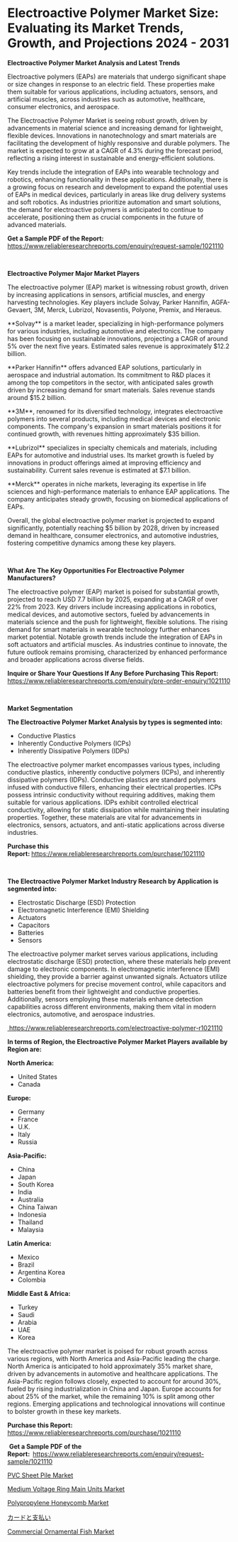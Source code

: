 <p><h1>Electroactive Polymer Market Size: Evaluating its Market Trends, Growth, and Projections 2024 - 2031</h1></p><p><strong>Electroactive Polymer Market Analysis and Latest Trends</strong></p>
<p><p>Electroactive polymers (EAPs) are materials that undergo significant shape or size changes in response to an electric field. These properties make them suitable for various applications, including actuators, sensors, and artificial muscles, across industries such as automotive, healthcare, consumer electronics, and aerospace.</p><p>The Electroactive Polymer Market is seeing robust growth, driven by advancements in material science and increasing demand for lightweight, flexible devices. Innovations in nanotechnology and smart materials are facilitating the development of highly responsive and durable polymers. The market is expected to grow at a CAGR of 4.3% during the forecast period, reflecting a rising interest in sustainable and energy-efficient solutions.</p><p>Key trends include the integration of EAPs into wearable technology and robotics, enhancing functionality in these applications. Additionally, there is a growing focus on research and development to expand the potential uses of EAPs in medical devices, particularly in areas like drug delivery systems and soft robotics. As industries prioritize automation and smart solutions, the demand for electroactive polymers is anticipated to continue to accelerate, positioning them as crucial components in the future of advanced materials.</p></p>
<p><strong>Get a Sample PDF of the Report:&nbsp;</strong> <a href="https://www.reliableresearchreports.com/enquiry/request-sample/1021110">https://www.reliableresearchreports.com/enquiry/request-sample/1021110</a></p>
<p>&nbsp;</p>
<p><strong>Electroactive Polymer Major Market Players</strong></p>
<p><p>The electroactive polymer (EAP) market is witnessing robust growth, driven by increasing applications in sensors, artificial muscles, and energy harvesting technologies. Key players include Solvay, Parker Hannifin, AGFA-Gevaert, 3M, Merck, Lubrizol, Novasentis, Polyone, Premix, and Heraeus.</p><p>**Solvay** is a market leader, specializing in high-performance polymers for various industries, including automotive and electronics. The company has been focusing on sustainable innovations, projecting a CAGR of around 5% over the next five years. Estimated sales revenue is approximately $12.2 billion.</p><p>**Parker Hannifin** offers advanced EAP solutions, particularly in aerospace and industrial automation. Its commitment to R&D places it among the top competitors in the sector, with anticipated sales growth driven by increasing demand for smart materials. Sales revenue stands around $15.2 billion.</p><p>**3M**, renowned for its diversified technology, integrates electroactive polymers into several products, including medical devices and electronic components. The company's expansion in smart materials positions it for continued growth, with revenues hitting approximately $35 billion.</p><p>**Lubrizol** specializes in specialty chemicals and materials, including EAPs for automotive and industrial uses. Its market growth is fueled by innovations in product offerings aimed at improving efficiency and sustainability. Current sales revenue is estimated at $7.1 billion.</p><p>**Merck** operates in niche markets, leveraging its expertise in life sciences and high-performance materials to enhance EAP applications. The company anticipates steady growth, focusing on biomedical applications of EAPs.</p><p>Overall, the global electroactive polymer market is projected to expand significantly, potentially reaching $5 billion by 2028, driven by increased demand in healthcare, consumer electronics, and automotive industries, fostering competitive dynamics among these key players.</p></p>
<p>&nbsp;</p>
<p><strong>What Are The Key Opportunities For Electroactive Polymer Manufacturers?</strong></p>
<p><p>The electroactive polymer (EAP) market is poised for substantial growth, projected to reach USD 7.7 billion by 2025, expanding at a CAGR of over 22% from 2023. Key drivers include increasing applications in robotics, medical devices, and automotive sectors, fueled by advancements in materials science and the push for lightweight, flexible solutions. The rising demand for smart materials in wearable technology further enhances market potential. Notable growth trends include the integration of EAPs in soft actuators and artificial muscles. As industries continue to innovate, the future outlook remains promising, characterized by enhanced performance and broader applications across diverse fields.</p></p>
<p><strong>Inquire or Share Your Questions If Any Before Purchasing This Report:</strong> <a href="https://www.reliableresearchreports.com/enquiry/pre-order-enquiry/1021110">https://www.reliableresearchreports.com/enquiry/pre-order-enquiry/1021110</a></p>
<p>&nbsp;</p>
<p><strong>Market Segmentation</strong></p>
<p><strong>The Electroactive Polymer Market Analysis by types is segmented into:</strong></p>
<p><ul><li>Conductive Plastics</li><li>Inherently Conductive Polymers (ICPs)</li><li>Inherently Dissipative Polymers (IDPs)</li></ul></p>
<p><p>The electroactive polymer market encompasses various types, including conductive plastics, inherently conductive polymers (ICPs), and inherently dissipative polymers (IDPs). Conductive plastics are standard polymers infused with conductive fillers, enhancing their electrical properties. ICPs possess intrinsic conductivity without requiring additives, making them suitable for various applications. IDPs exhibit controlled electrical conductivity, allowing for static dissipation while maintaining their insulating properties. Together, these materials are vital for advancements in electronics, sensors, actuators, and anti-static applications across diverse industries.</p></p>
<p><strong>Purchase this Report:&nbsp;</strong><a href="https://www.reliableresearchreports.com/purchase/1021110">https://www.reliableresearchreports.com/purchase/1021110</a></p>
<p>&nbsp;</p>
<p><strong>The Electroactive Polymer Market Industry Research by Application is segmented into:</strong></p>
<p><ul><li>Electrostatic Discharge (ESD) Protection</li><li>Electromagnetic Interference (EMI) Shielding</li><li>Actuators</li><li>Capacitors</li><li>Batteries</li><li>Sensors</li></ul></p>
<p><p>The electroactive polymer market serves various applications, including electrostatic discharge (ESD) protection, where these materials help prevent damage to electronic components. In electromagnetic interference (EMI) shielding, they provide a barrier against unwanted signals. Actuators utilize electroactive polymers for precise movement control, while capacitors and batteries benefit from their lightweight and conductive properties. Additionally, sensors employing these materials enhance detection capabilities across different environments, making them vital in modern electronics, automotive, and aerospace industries.</p></p>
<p><a href="https://www.reliableresearchreports.com/electroactive-polymer-r1021110">&nbsp;https://www.reliableresearchreports.com/electroactive-polymer-r1021110</a></p>
<p><strong>In terms of Region, the Electroactive Polymer Market Players available by Region are:</strong></p>
<p>
    <p> <strong> North America: </strong>
        <ul>
            <li>United States</li>
            <li>Canada</li>
        </ul>
        </p> 
    <p> <strong> Europe: </strong>
        <ul>
            <li>Germany</li>
            <li>France</li>
            <li>U.K.</li>
            <li>Italy</li>
            <li>Russia</li>
        </ul>
        </p> 
    <p> <strong> Asia-Pacific: </strong>
        <ul>
            <li>China</li>
            <li>Japan</li>
            <li>South Korea</li>
            <li>India</li>
            <li>Australia</li>
            <li>China Taiwan</li>
            <li>Indonesia</li>
            <li>Thailand</li>
            <li>Malaysia</li>
        </ul>
        </p> 
    <p> <strong> Latin America: </strong>
        <ul>
            <li>Mexico</li>
            <li>Brazil</li>
            <li>Argentina Korea</li>
            <li>Colombia</li>
        </ul>
        </p> 
    <p> <strong> Middle East & Africa: </strong>
        <ul>
            <li>Turkey</li>
            <li>Saudi</li>
            <li>Arabia</li>
            <li>UAE</li>
            <li>Korea</li>
        </ul>
    </p>
    </p>
<p><p>The electroactive polymer market is poised for robust growth across various regions, with North America and Asia-Pacific leading the charge. North America is anticipated to hold approximately 35% market share, driven by advancements in automotive and healthcare applications. The Asia-Pacific region follows closely, expected to account for around 30%, fueled by rising industrialization in China and Japan. Europe accounts for about 25% of the market, while the remaining 10% is split among other regions. Emerging applications and technological innovations will continue to bolster growth in these key markets.</p></p>
<p><strong>Purchase this Report: </strong><a href="https://www.reliableresearchreports.com/purchase/1021110">https://www.reliableresearchreports.com/purchase/1021110</a></p>
<p>&nbsp;<strong>Get a Sample PDF of the Report:&nbsp;&nbsp;</strong><a href="https://www.reliableresearchreports.com/enquiry/request-sample/1021110">https://www.reliableresearchreports.com/enquiry/request-sample/1021110</a></p>
<p><strong></strong></p>
<p><p><a href="https://issuu.com/reportprime-2/docs/pvc-sheet-pile-market-size-2030.ppt_24fb8a82c165e8">PVC Sheet Pile Market</a></p><p><a href="https://github.com/rahu1506/Market-Research-Report-List-6/blob/main/medium-voltage-ring-main-units-market.md">Medium Voltage Ring Main Units Market</a></p><p><a href="https://www.linkedin.com/pulse/polypropylene-honeycomb-market-growth-outlook-from-2024-2031-hoxae?trackingId=q2leu4qhTz2Oayn3GoD8Tw%3D%3D">Polypropylene Honeycomb Market</a></p><p><a href="https://medium.com/@durgin521/cards-and-payments-market-%E3%81%AE%E3%82%B0%E3%83%AD%E3%83%BC%E3%83%90%E3%83%AB%E5%B8%82%E5%A0%B4%E6%A6%82%E8%A6%81%E3%81%AF-%E4%B8%96%E7%95%8C%E3%81%8A%E3%82%88%E3%81%B3%E4%B8%BB%E8%A6%81%E5%B8%82%E5%A0%B4%E3%81%AB%E3%81%8A%E3%81%91%E3%82%8B%E6%A5%AD%E7%95%8C%E3%81%AB%E5%BD%B1%E9%9F%BF%E3%82%92%E4%B8%8E%E3%81%88%E3%82%8B%E4%B8%BB%E8%A6%81%E3%81%AA%E3%83%88%E3%83%AC%E3%83%B3%E3%83%89%E3%81%AB%E3%81%A4%E3%81%84%E3%81%A6-%E7%8B%AC%E8%87%AA%E3%81%AE%E8%A6%96%E7%82%B9%E3%82%92%E6%8F%90%E4%BE%9B%E3%81%97%E3%81%BE%E3%81%99-b4a96bdc84a2">カードと支払い</a></p><p><a href="https://medium.com/@baileope6754/the-commercial-ornamental-fish-industry-analysis-report-offers-a-comprehensive-and-current-6200217cc94f">Commercial Ornamental Fish Market</a></p></p>